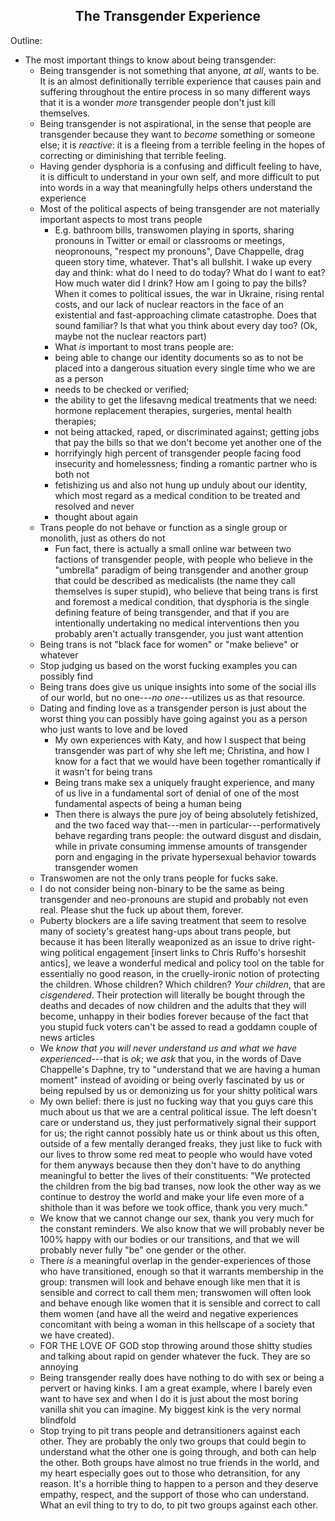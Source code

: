 <h2 align="center">The Transgender Experience</h2>

Outline:
- The most important things to know about being transgender:
    - Being transgender is not something that anyone, _at all_, wants to be. It is an almost definitionally terrible experience that causes pain and
        suffering throughout the entire process in so many different ways that it is a wonder _more_ transgender people don't just kill themselves.
    - Being transgender is not aspirational, in the sense that people are transgender because they want to _become_ something or someone else; it is
        _reactive_: it is a fleeing from a terrible feeling in the hopes of correcting or diminishing that terrible feeling.
    - Having gender dysphoria is a confusing and difficult feeling to have, it is difficult to understand in your own self, and more difficult to put
        into words in a way that meaningfully helps others understand the experience
    - Most of the political aspects of being transgender are not materially important aspects to most trans people
        - E.g. bathroom bills, transwomen playing in sports, sharing pronouns in Twitter or email or classrooms or meetings, neopronouns, "respect my
            pronouns", Dave Chappelle, drag queen story time, whatever. That's all bullshit. I wake up every day and think: what do I need to do
            today? What do I want to eat? How much water did I drink? How am I going to pay the bills? When it comes to political issues, the war in
            Ukraine, rising rental costs, and our lack of nuclear reactors in the face of an existential and fast-approaching climate catastrophe.
            Does that sound familiar? Is that what you think about every day too? (Ok, maybe not the nuclear reactors part)
        - What _is_ important to most trans people are: 
        -   being able to change our identity documents so as to not be placed into a dangerous situation every single time who we are as a person
        -   needs to be checked or verified; 
        - the ability to get the lifesavng medical treatments that we need: hormone replacement therapies, surgeries, mental health therapies; 
        - not being attacked, raped, or discriminated against; getting jobs that pay the bills so that we don't become yet another one of the
        - horrifyingly high percent of transgender people facing food insecurity and homelessness; finding a romantic partner who is both not
        - fetishizing us and also not hung up unduly about our identity, which most regard as a medical condition to be treated and resolved and never
        - thought about again
    - Trans people do not behave or function as a single group or monolith, just as others do not
        - Fun fact, there is actually a small online war between two factions of transgender people, with people who believe in the "umbrella"
            paradigm of being transgender and another group that could be described as medicalists (the name they call themselves is super stupid),
            who believe that being trans is first and foremost a medical condition, that dysphoria is the single defining feature of being
            transgender, and that if you are intentionally undertaking no medical interventions then you probably aren't actually transgender, you
            just want attention
    - Being trans is not "black face for women" or "make believe" or whatever
    - Stop judging us based on the worst fucking examples you can possibly find
    - Being trans does give us unique insights into some of the social ills of our world, but no one---_no one_---utilizes us as that resource.
    - Dating and finding love as a transgender person is just about the worst thing you can possibly have going against you as a person who just wants
        to love and be loved
        - My own experiences with Katy, and how I suspect that being transgender was part of why she left me; Christina, and how I know for a fact
            that we would have been together romantically if it wasn't for being trans
        - Being trans make sex a uniquely fraught experience, and many of us live in a fundamental sort of denial of one of the most fundamental
            aspects of being a human being
        - Then there is always the pure joy of being absolutely fetishized, and the two faced way that---men in particular---performatively behave
            regarding trans people: the outward disgust and disdain, while in private consuming immense amounts of transgender porn and engaging in
            the private hypersexual behavior towards transgender women
    - Transwomen are not the only trans people for fucks sake.
    - I do not consider being non-binary to be the same as being transgender and neo-pronouns are stupid and probably not even real. Please shut the
        fuck up about them, forever.
    - Puberty blockers are a life saving treatment that seem to resolve many of society's greatest hang-ups about trans people, but because it has
        been literally weaponized as an issue to drive right-wing political engagement [insert links to Chris Ruffo's horseshit antics], we leave a
        wonderful medical and policy tool on the table for essentially no good reason, in the cruelly-ironic notion of protecting the children. Whose
        children? Which children? _Your children_, that are _cisgendered_. Their protection will literally be bought through the deaths and decades of
        now children and the adults that they will become, unhappy in their bodies forever because of the fact that you stupid fuck voters can't be
        assed to read a goddamn couple of news articles
    - We _know that you will never understand us and what we have experienced_---that is _ok_; we _ask_ that you, in the words of Dave Chappelle's
        Daphne, try to "understand that we are having a human moment" instead of avoiding or being overly fascinated by us or being repulsed by us or
        demonizing us for your shitty political wars
    - My own belief: there is just no fucking way that you guys care this much about us that we are a central political issue. The left doesn't care
        or understand us, they just performatively signal their support for us; the right cannot possibly hate us or think about us this often,
        outside of a few mentally deranged freaks, they just like to fuck with our lives to throw some red meat to people who would have voted for
        them anyways because then they don't have to do anything meaningful to better the lives of their constituents: "We protected the children from
        the big bad transes, now look the other way as we continue to destroy the world and make your life even more of a shithole than it was before
        we took office, thank you very much."
    - We know that we cannot change our sex, thank you very much for the constant reminders. We also know that we will probably never be 100% happy
        with our bodies or our transitions, and that we will probably never fully "be" one gender or the other.
    - There _is_ a meaningful overlap in the gender-experiences of those who have transitioned, enough so that it warrants membership in the group:
        transmen will look and behave enough like men that it is sensible and correct to call them men; transwomen will often look and behave enough
        like women that it is sensible and correct to call them women (and have all the weird and negative experiences concomitant with being a woman
        in this hellscape of a society that we have created).
    - FOR THE LOVE OF GOD stop throwing around those shitty studies and talking about rapid on gender whatever the fuck. They are so annoying
    - Being transgender really does have nothing to do with sex or being a pervert or having kinks. I am a great example, where I barely even want to
        have sex and when I do it is just about the most boring vanilla shit you can imagine. My biggest kink is the very normal blindfold
    - Stop trying to pit trans people and detransitioners against each other. They are probably the only two groups that could begin to understand
        what the other one is going through, and both can help the other. Both groups have almost no true friends in the world, and my heart
        especially goes out to those who detransition, for any reason. It's a horrible thing to happen to a person and they deserve empathy, respect,
        and the support of those who can understand. What an evil thing to try to do, to pit two groups against each other.



